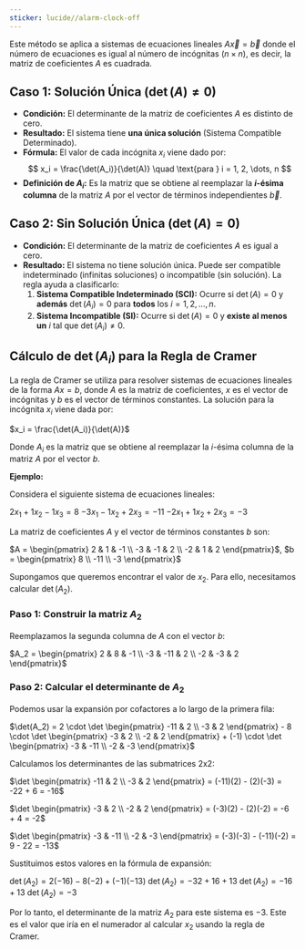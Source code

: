 ```yaml
---
sticker: lucide//alarm-clock-off
---
```


Este método se aplica a sistemas de ecuaciones lineales $A\vec{x} = \vec{b}$ donde el número de ecuaciones es igual al número de incógnitas ($n \times n$), es decir, la matriz de coeficientes $A$ es cuadrada.

## Caso 1: Solución Única ($\det(A) \neq 0$)

*   **Condición:** El determinante de la matriz de coeficientes $A$ es distinto de cero.
*   **Resultado:** El sistema tiene **una única solución** (Sistema Compatible Determinado).
*   **Fórmula:** El valor de cada incógnita $x_i$ viene dado por:
 $$ x_i = \frac{\det(A_i)}{\det(A)} \quad \text{para } i = 1, 2, \dots, n $$
*   **Definición de $A_i$:** Es la matriz que se obtiene al reemplazar la **$i$-ésima columna** de la matriz $A$ por el vector de términos independientes $\vec{b}$.

## Caso 2: Sin Solución Única ($\det(A) = 0$)

*   **Condición:** El determinante de la matriz de coeficientes $A$ es igual a cero.
*   **Resultado:** El sistema no tiene solución única. Puede ser compatible indeterminado (infinitas soluciones) o incompatible (sin solución). La regla ayuda a clasificarlo:
    1.  **Sistema Compatible Indeterminado (SCI):** Ocurre si $\det(A) = 0$ y **además** $\det(A_i) = 0$ para **todos** los $i = 1, 2, \dots, n$.
    2.  **Sistema Incompatible (SI):** Ocurre si $\det(A) = 0$ y **existe al menos un** $i$ tal que $\det(A_i) \neq 0$.


## Cálculo de $\det(A_i)$ para la Regla de Cramer

La regla de Cramer se utiliza para resolver sistemas de ecuaciones lineales de la forma $Ax = b$, donde $A$ es la matriz de coeficientes, $x$ es el vector de incógnitas y $b$ es el vector de términos constantes. La solución para la incógnita $x_i$ viene dada por:

$x_i = \frac{\det(A_i)}{\det(A)}$

Donde $A_i$ es la matriz que se obtiene al reemplazar la $i$-ésima columna de la matriz $A$ por el vector $b$.

**Ejemplo:**

Considera el siguiente sistema de ecuaciones lineales:

$2x_1 + 1x_2 - 1x_3 = 8$
$-3x_1 - 1x_2 + 2x_3 = -11$
$-2x_1 + 1x_2 + 2x_3 = -3$

La matriz de coeficientes $A$ y el vector de términos constantes $b$ son:

$A = \begin{pmatrix} 2 & 1 & -1 \\ -3 & -1 & 2 \\ -2 & 1 & 2 \end{pmatrix}$, $b = \begin{pmatrix} 8 \\ -11 \\ -3 \end{pmatrix}$

Supongamos que queremos encontrar el valor de $x_2$. Para ello, necesitamos calcular $\det(A_2)$.

### Paso 1: Construir la matriz $A_2$

Reemplazamos la segunda columna de $A$ con el vector $b$:

$A_2 = \begin{pmatrix} 2 & 8 & -1 \\ -3 & -11 & 2 \\ -2 & -3 & 2 \end{pmatrix}$

### Paso 2: Calcular el determinante de $A_2$

Podemos usar la expansión por cofactores a lo largo de la primera fila:

$\det(A_2) = 2 \cdot \det \begin{pmatrix} -11 & 2 \\ -3 & 2 \end{pmatrix} - 8 \cdot \det \begin{pmatrix} -3 & 2 \\ -2 & 2 \end{pmatrix} + (-1) \cdot \det \begin{pmatrix} -3 & -11 \\ -2 & -3 \end{pmatrix}$

Calculamos los determinantes de las submatrices 2x2:

$\det \begin{pmatrix} -11 & 2 \\ -3 & 2 \end{pmatrix} = (-11)(2) - (2)(-3) = -22 + 6 = -16$

$\det \begin{pmatrix} -3 & 2 \\ -2 & 2 \end{pmatrix} = (-3)(2) - (2)(-2) = -6 + 4 = -2$

$\det \begin{pmatrix} -3 & -11 \\ -2 & -3 \end{pmatrix} = (-3)(-3) - (-11)(-2) = 9 - 22 = -13$

Sustituimos estos valores en la fórmula de expansión:

$\det(A_2) = 2(-16) - 8(-2) + (-1)(-13)$
$\det(A_2) = -32 + 16 + 13$
$\det(A_2) = -16 + 13$
$\det(A_2) = -3$

Por lo tanto, el determinante de la matriz $A_2$ para este sistema es $-3$. Este es el valor que iría en el numerador al calcular $x_2$ usando la regla de Cramer.